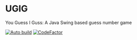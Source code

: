 # UGIG
You Guess I Guss: A Java Swing based guess number game

[![Auto build](https://github.com/I-Info/UGIG/actions/workflows/build.yml/badge.svg)](https://github.com/I-Info/UGIG/actions/workflows/build.yml)
[![CodeFactor](https://www.codefactor.io/repository/github/i-info/ugig/badge/main)](https://www.codefactor.io/repository/github/i-info/ugig/overview/main)   
